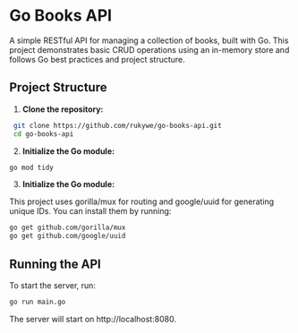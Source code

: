 # Go Books API

A simple RESTful API for managing a collection of books, built with Go. This project demonstrates basic CRUD operations using an in-memory store and follows Go best practices and project structure.

## Project Structure

1. **Clone the repository:**

```bash
 git clone https://github.com/rukywe/go-books-api.git
 cd go-books-api
```

2. **Initialize the Go module:**

```bash
go mod tidy

```

3. **Initialize the Go module:**

This project uses gorilla/mux for routing and google/uuid for generating unique IDs. You can install them by running:

```bash
go get github.com/gorilla/mux
go get github.com/google/uuid

```

## Running the API

To start the server, run:

```bash
go run main.go
```

The server will start on http://localhost:8080.
